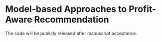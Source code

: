 # Model-based Approaches to Profit-Aware Recommendation

The code will be publicly released after manuscript acceptance.

